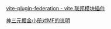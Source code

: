 
[vite-plugin-federation - vite 联邦模块插件](https://github.com/originjs/vite-plugin-federation/blob/main/README-zh.md)

[神三元掘金小册对MF的说明](https://juejin.cn/book/7050063811973218341/section/7068105121523531806#heading-5)